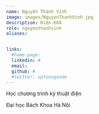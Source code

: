 ```yaml
---
name: Nguyễn Thành Vinh
image: images/NguyenThanhVinh.jpg
description: Điện-K68
role: nguyenthanhvinh
aliases:


links:
  #home-page: 
  linkedin: #
  email: 
  github: #
  #twitter: uptonogoode
---
```


Học chương trình kỹ thuật điện

Đại học Bách Khoa Hà Nội
